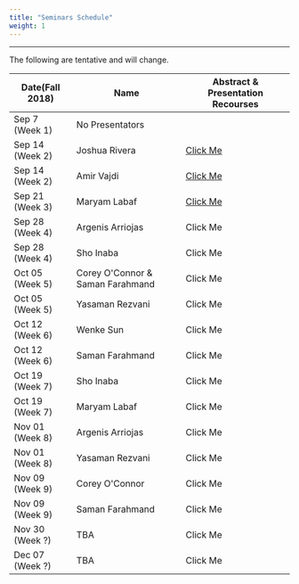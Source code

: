```yaml
---
title: "Seminars Schedule"
weight: 1
---
```


***


The following are tentative and will change.

Date(Fall 2018)|  Name    | Abstract & Presentation Recourses
 --------------|----------|------------------------
 Sep 7 (Week 1)  |No Presentators|
 Sep 14 (Week 2) | Joshua Rivera| [Click Me](josh/josh)
 Sep 14 (Week 2) | Amir Vajdi |   [Click Me](amir/amir)     
 Sep 21 (Week 3) |Maryam Labaf|   [Click Me](maryam/maryam1)   		   
 Sep 28 (Week 4) |Argenis Arriojas| Click Me<!-- ](argenis/argenis1) -->
 Sep 28 (Week 4) |Sho Inaba| Click Me<!-- ](sho/sho1) -->
 Oct 05 (Week 5) |Corey O'Connor & Saman Farahmand |Click Me<!-- ](coreysaman/coreysaman) -->
 Oct 05 (Week 5) |Yasaman Rezvani|Click Me<!-- ](yasaman/yasaman1) -->
 Oct 12 (Week 6) |Wenke Sun|Click Me<!-- ](wenke/wenke1) -->
 Oct 12 (Week 6) |Saman Farahmand |Click Me<!-- ](saman/saman1) -->
 Oct 19 (Week 7) |Sho Inaba|Click Me<!-- ](sho/sho2) -->
 Oct 19 (Week 7) |Maryam Labaf|Click Me<!-- ](maryam/maryam2) --> 
 Nov 01 (Week 8) |Argenis Arriojas| Click Me<!-- ](argenis/argenis2) -->
 Nov 01 (Week 8) |Yasaman Rezvani|Click Me<!-- ](yasaman/yasaman2) -->
 Nov 09 (Week 9) |Corey O'Connor|Click Me<!-- ](corey/corey1) -->
 Nov 09 (Week 9) |Saman Farahmand |Click Me<!-- ](saman/saman2) -->
 Nov 30 (Week ?) | TBA|Click Me
 Dec 07 (Week ?) | TBA|Click Me






